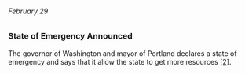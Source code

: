 ###### February 29

### State of Emergency Announced

The governor of Washington and mayor of Portland declares a state of emergency and says that it allow the state to get more resources [[2]](https://www.seattlepi.com/coronavirus/article/washington-state-coronavirus-outbreak-timeline-15188450.php). 
